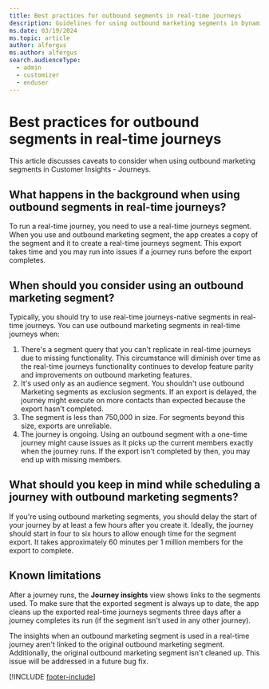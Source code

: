 ```yaml
---
title: Best practices for outbound segments in real-time journeys
description: Guidelines for using outbound marketing segments in Dynamics 365 Customer Insights - Journeys.
ms.date: 03/19/2024
ms.topic: article
author: alfergus
ms.author: alfergus
search.audienceType: 
  - admin
  - customizer
  - enduser
---
```


# Best practices for outbound segments in real-time journeys

This article discusses caveats to consider when using outbound marketing segments in Customer Insights - Journeys.

## What happens in the background when using outbound segments in real-time journeys?

To run a real-time journey, you need to use a real-time journeys segment. When you use and outbound marketing segment, the app creates a copy of the segment and it to create a real-time journeys segment. This export takes time and you may run into issues if a journey runs before the export completes.

## When should you consider using an outbound marketing segment?

Typically, you should try to use real-time journeys-native segments in real-time journeys. You can use outbound marketing segments in real-time journeys when:

1. There's a segment query that you can't replicate in real-time journeys due to missing functionality. This circumstance will diminish over time as the real-time journeys functionality continues to develop feature parity and improvements on outbound marketing features.
1. It's used only as an audience segment. You shouldn't use outbound Marketing segments as exclusion segments. If an export is delayed, the journey might execute on more contacts than expected because the export hasn't completed.
1. The segment is less than 750,000 in size. For segments beyond this size, exports are unreliable.
1. The journey is ongoing. Using an outbound segment with a one-time journey might cause issues as it picks up the current members exactly when the journey runs. If the export isn't completed by then, you may end up with missing members.

## What should you keep in mind while scheduling a journey with outbound marketing segments?

If you're using outbound marketing segments, you should delay the start of your journey by at least a few hours after you create it. Ideally, the journey should start in four to six hours to allow enough time for the segment export. It takes approximately 60 minutes per 1 million members for the export to complete.

## Known limitations

After a journey runs, the **Journey insights** view shows links to the segments used. To make sure that the exported segment is always up to date, the app cleans up the exported real-time journeys segments three days after a journey completes its run (if the segment isn't used in any other journey).

The insights when an outbound marketing segment is used in a real-time journey aren't linked to the original outbound marketing segment. Additionally, the original outbound marketing segment isn't cleaned up. This issue will be addressed in a future bug fix.

[!INCLUDE [footer-include](./includes/footer-banner.md)]
